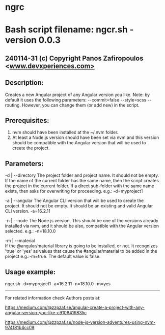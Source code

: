 
# ngrc

Bash script filename: ngcr.sh - version 0.0.3
==================================================================================================
240114-31 (c) Copyright Panos Zafiropoulos <www.devxperiences.com>
--------------------------------------------------------------------------------------------------

## Description:
Creates a new Angular project of any Angular version you like. 
Note: by default it uses the following parameters: --commit=false --style=scss --routing. However, you can change them (or add new) in the script.

## Prerequisites:
1. nvm should have been installed at the ~/.nvm folder.
2. At least a Node.js version should have been set via nvm and this version should be compatible with the Angular version that will be used to create the project.

## Parameters:

   -d | --directory	
   The project folder and project name. It should not be empty. If the name of the current folder has the same name, then the script creates the project in the current folder. If a direct sub-folder with the same name exists, then asks for overwriting for proceeding. e.g.: -d=myproject1
   
   -a | --angular
   The Angular CLI version that will be used to create the project. It should not be empty. It should be an existing and valid Angular CLI version. -a=16.2.11
   
   -n | --node
   The Node.js version. This should be one of the versions already installed via nvm, and it should be also, compatible with the Angular version selected. e.g.: -n=18.10.0

   -m | --material  
   If the @angular/material library is going to be installed, or not. It recognizes 'true' or 'yes' as values that cause the #angular/material to be added in the project e.g.:-m=true. The default value is false.  

## Usage example:
ngcr.sh -d=myproject1 -a=16.2.11 -n=18.10.0 -m=yes


---

For related information check Authors posts at:

https://medium.com/@zzpzaf.se/angular-create-a-project-with-any-angular-version-you-like-c9108419835c

https://medium.com/@zzpzaf.se/node-js-version-adventures-using-nvm-974f81b4cc08
